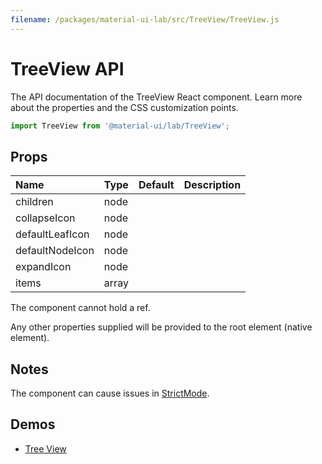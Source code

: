 ```yaml
---
filename: /packages/material-ui-lab/src/TreeView/TreeView.js
---
```


<!--- This documentation is automatically generated, do not try to edit it. -->

# TreeView API

<p class="description">The API documentation of the TreeView React component. Learn more about the properties and the CSS customization points.</p>

```js
import TreeView from '@material-ui/lab/TreeView';
```



## Props

| Name | Type | Default | Description |
|:-----|:-----|:--------|:------------|
| <span class="prop-name">children</span> | <span class="prop-type">node</span> |  |  |
| <span class="prop-name">collapseIcon</span> | <span class="prop-type">node</span> |  |  |
| <span class="prop-name">defaultLeafIcon</span> | <span class="prop-type">node</span> |  |  |
| <span class="prop-name">defaultNodeIcon</span> | <span class="prop-type">node</span> |  |  |
| <span class="prop-name">expandIcon</span> | <span class="prop-type">node</span> |  |  |
| <span class="prop-name">items</span> | <span class="prop-type">array</span> |  |  |

The component cannot hold a ref.

Any other properties supplied will be provided to the root element (native element).

## Notes

The component can cause issues in [StrictMode](https://reactjs.org/docs/strict-mode.html).

## Demos

- [Tree View](/components/tree-view/)

